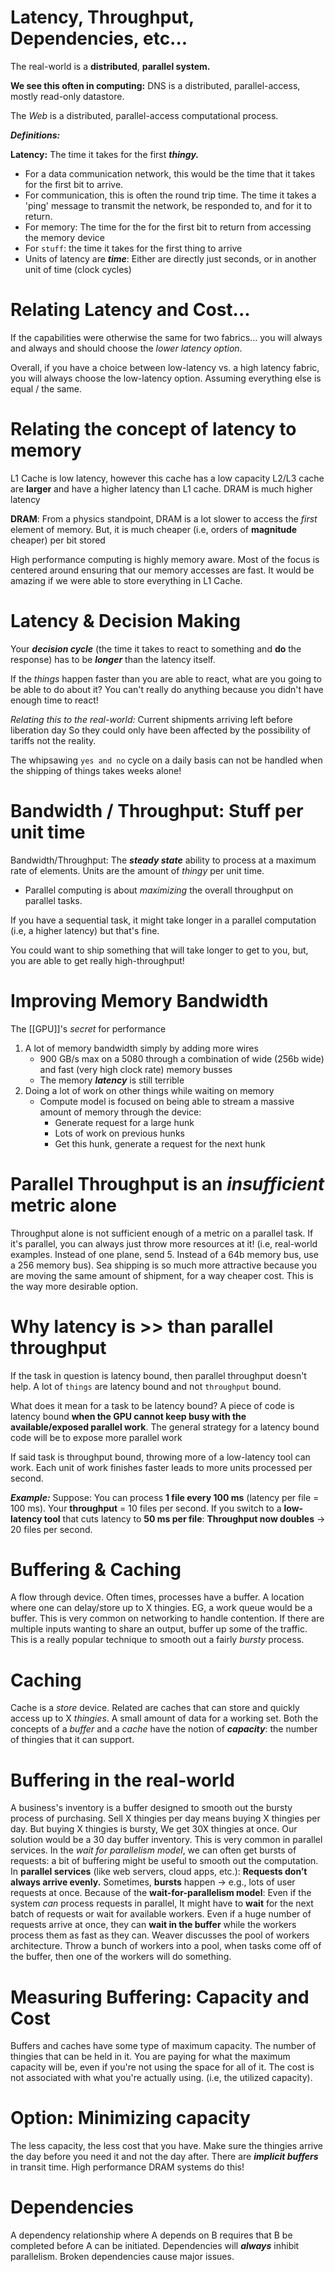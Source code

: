 # Latency, Throughput, Dependencies, etc...
The real-world is a **distributed**, **parallel system.**

**We see this often in computing:**
DNS is a distributed, parallel-access, mostly read-only datastore.

The *Web* is a distributed, parallel-access computational process.

***Definitions:***

**Latency:** The time it takes for the first ***thingy.***

- For a data communication network, this would be the time that it takes for the first bit to arrive.
- For communication, this is often the round trip time. The time it takes a 'ping' message to transmit the network, be responded to, and for it to return. 
- For memory: The time for the for the first bit to return from accessing the memory device
- For `stuff`: the time it takes for the first thing to arrive
- Units of latency are ***time***: Either are directly just seconds, or in another unit of time (clock cycles)

# Relating Latency and Cost...
If the capabilities were otherwise the same for two fabrics... you will always and always and should choose the *lower latency option*.

Overall, if you have a choice between low-latency vs. a high latency fabric, you will always choose the low-latency option. Assuming everything else is equal / the same. 
# Relating the concept of latency to memory
L1 Cache is low latency, however this cache has a low capacity
L2/L3 cache are **larger** and have a higher latency than L1 cache.
DRAM is much higher latency

**DRAM**:
From a physics standpoint, DRAM is a lot slower to access the *first* element of memory. But, it is much cheaper (i.e, orders of **magnitude** cheaper) per bit stored 

High performance computing is highly memory aware. Most of the focus is centered around ensuring that our memory accesses are fast. It would be amazing if we were able to store everything in L1 Cache.
# Latency & Decision Making 

Your ***decision cycle*** (the time it takes to react to something and **do** the response) has to be ***longer*** than the latency itself.

If the *things* happen faster than you are able to react, what are you going to be able to do about it? You can't really do anything because you didn't have enough time to react!

*Relating this to the real-world:*
Current shipments arriving left before liberation day
So they could only have been affected by the possibility of tariffs not the reality. 

The whipsawing `yes and no` cycle on a daily basis can not be handled when the shipping of things takes weeks alone!

# Bandwidth / Throughput: Stuff per unit time

Bandwidth/Throughput: The ***steady state*** ability to process at a maximum rate of elements. 
Units are the amount of *thingy* per unit time.
- Parallel computing is about *maximizing* the overall throughput on parallel tasks.

If you have a sequential task, it might take longer in a parallel computation (i.e, a higher latency) but that's fine. 

You could want to ship something that will take longer to get to you, but, you are able to get really high-throughput!

# Improving Memory Bandwidth

The [[GPU]]'s *secret* for performance
1. A lot of memory bandwidth simply by adding more wires
	- 900 GB/s max on a 5080 through a combination of wide (256b wide) and fast (very high clock rate) memory busses
	- The memory ***latency*** is still terrible
2. Doing a lot of work on other things while waiting on memory
	- Compute model is focused on being able to stream a massive amount of memory through the device:
		- Generate request for a large hunk
		- Lots of work on previous hunks
		- Get this hunk, generate a request for the next hunk


# Parallel Throughput is an ***insufficient*** metric alone

Throughput alone is not sufficient enough of a metric on a parallel task. If it's parallel, you can always just throw more resources at it! (i.e, real-world examples. Instead of one plane, send 5. Instead of a 64b memory bus, use a 256 memory bus). Sea shipping is so much more attractive because you are moving the same amount of shipment, for a way cheaper cost. This is the way more desirable option. 


# Why latency is >> than parallel throughput

If the task in question is latency bound, then parallel throughput doesn't help. A lot of `things` are latency bound and not `throughput` bound. 

What does it mean for a task to be latency bound? A piece of code is latency bound **when the GPU cannot keep busy with the available/exposed parallel work**. The general strategy for a latency bound code will be to expose more parallel work

If said task is throughput bound, throwing more of a low-latency tool can work.
Each unit of work finishes faster leads to more units processed per second.

***Example:***
Suppose: You can process **1 file every 100 ms** (latency per file = 100 ms). Your **throughput** = 10 files per second. If you switch to a **low-latency tool** that cuts latency to **50 ms per file**: **Throughput now doubles** → 20 files per second.

# Buffering & Caching

A flow through device. Often times, processes have a buffer. A location where one can delay/store up to X thingies. EG, a work queue would be a buffer. This is very common on networking to handle contention. If there are multiple inputs wanting to share an output, buffer up some of the traffic. This is a really popular technique to smooth out a fairly *bursty* process. 

# Caching

Cache is a *store* device. Related are caches that can store and quickly access up to X *thingies*. A small amount of data for a working set. Both the concepts of a *buffer* and a *cache* have the notion of ***capacity***: the number of thingies that it can support. 

# Buffering in the real-world

A business's inventory is a buffer designed to smooth out the bursty process of purchasing. Sell X thingies per day means buying X thingies per day. But buying X thingies is bursty, We get 30X thingies at once. Our solution would be a 30 day buffer inventory. This is very common in parallel services. In the *wait for parallelism model*, we can often get bursts of requests: a bit of buffering might be useful to smooth out the computation. In **parallel services** (like web servers, cloud apps, etc.): **Requests don’t always arrive evenly.** Sometimes, **bursts** happen → e.g., lots of user requests at once. Because of the **wait-for-parallelism model**: Even if the system _can_ process requests in parallel, It might have to **wait** for the next batch of requests or wait for available workers. Even if a huge number of requests arrive at once, they can **wait in the buffer** while the workers process them as fast as they can. Weaver discusses the pool of workers architecture. Throw a bunch of workers into a pool, when tasks come off of the buffer, then one of the workers will do something. 

# Measuring Buffering: Capacity and Cost

Buffers and caches have some type of maximum capacity. The number of thingies that can be held in it. You are paying for what the maximum capacity will be, even if you're not using the space for all of it.  The cost is not associated with what you're actually using. (i.e, the utilized capacity). 

# Option: Minimizing capacity 

The less capacity, the less cost that you have. Make sure the thingies arrive the day before you need it and not the day after. There are ***implicit buffers*** in transit time. High performance DRAM systems do this!

# Dependencies

A dependency relationship where A depends on B requires that B be completed before A can be initiated. Dependencies will ***always*** inhibit parallelism. Broken dependencies cause major issues.

